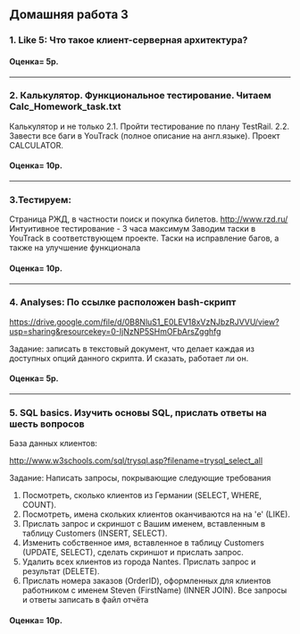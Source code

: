 ## Домашняя работа 3

### 1. Like 5: Что такое клиент-серверная архитектура? 

#### Оценка= 5p.
-------------
### 2. Калькулятор. Функциональное тестирование. Читаем Calc_Homework_task.txt
Калькулятор и не только
2.1. Пройти тестирование по плану TestRail.
2.2. Завести все баги в YouTrack (полное описание на англ.языке). Проект CALCULATOR.
	
#### Оценка= 10p.
-----------------
### 3.Тестируем: 
Страница РЖД, в частности поиск и покупка билетов. http://www.rzd.ru/
Интуитивное тестирование - 3 часа максимум
Заводим таски в YouTrack в соответствующем проекте.
Таски на исправление багов, а также на улучшение функционала 
#### Оценка= 10p.
-----------------
### 4. Analyses: По ссылке расположен bash-скрипт 
https://drive.google.com/file/d/0B8NluS1_E0LEV18xVzNJbzRJVVU/view?usp=sharing&resourcekey=0-IjNzNP5SHmOFbArsZgghfg 

Задание: записать в текстовый документ, что делает каждая из доступных опций данного скрипта. И сказать, работает ли он.
####  Оценка= 5p.
-----------------
### 5. SQL basics. Изучить основы SQL, прислать ответы на шесть вопросов 

База данных клиентов:

http://www.w3schools.com/sql/trysql.asp?filename=trysql_select_all

Задание: Написать запросы, покрывающие следующие требования

1. Посмотреть, сколько клиентов из Германии (SELECT, WHERE, COUNT).
2. Посмотреть, имена скольких клиентов оканчиваются на на 'e' (LIKE).
3. Прислать запрос и скриншот с Вашим именем, вставленным в таблицу Customers (INSERT, SELECT).
4. Изменить собственное имя, вставленное в таблицу Customers (UPDATE, SELECT), сделать скриншот и прислать запрос.
5. Удалить всех клиентов из города Nantes. Прислать запрос и результат (DELETE).
6. Прислать номера заказов (OrderID), оформленных для клиентов работником с именем Steven (FirstName) (INNER JOIN).
Все запросы и ответы записать в файл отчёта
####  Оценка= 10p.
